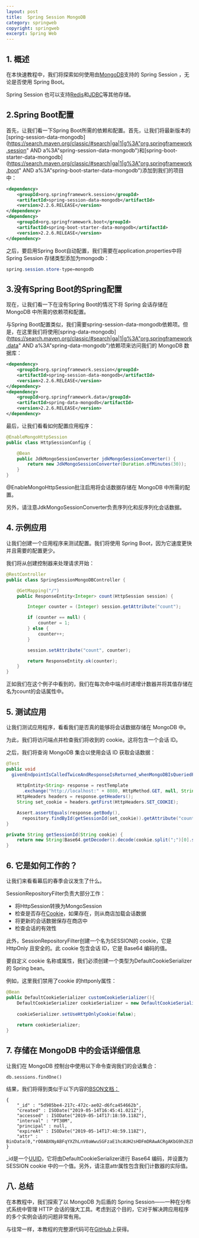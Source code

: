 ```yaml
---
layout: post
title:  Spring Session MongoDB
category: springweb
copyright: springweb
excerpt: Spring Web
---
```


## 1. 概述

在本快速教程中，我们将探索如何使用由[MongoDB](https://www.baeldung.com/spring-data-mongodb-tutorial)支持的 Spring Session ，无论是否使用 Spring Boot。

Spring Session 也可以支持[Redis](https://www.baeldung.com/spring-session)和[JDBC](https://www.baeldung.com/spring-session-jdbc)等其他存储。

## 2.Spring Boot配置

首先，让我们看一下Spring Boot所需的依赖和配置。首先，让我们将最新版本的[spring-session-data-mongodb](https://search.maven.org/classic/#search|ga|1|g%3A"org.springframework.session" AND a%3A"spring-session-data-mongodb")和[spring-boot-starter-data-mongodb](https://search.maven.org/classic/#search|ga|1|g%3A"org.springframework.boot" AND a%3A"spring-boot-starter-data-mongodb")添加到我们的项目中：

```xml
<dependency>
    <groupId>org.springframework.session</groupId>
    <artifactId>spring-session-data-mongodb</artifactId>
    <version>2.2.6.RELEASE</version>
</dependency>
<dependency>
    <groupId>org.springframework.boot</groupId>
    <artifactId>spring-boot-starter-data-mongodb</artifactId>
    <version>2.2.6.RELEASE</version>
</dependency>
```

之后，要启用Spring Boot自动配置，我们需要在application.properties中将 Spring Session 存储类型添加为mongodb：

```java
spring.session.store-type=mongodb
```

## 3.没有Spring Boot的Spring配置

现在，让我们看一下在没有Spring Boot的情况下将 Spring 会话存储在 MongoDB 中所需的依赖项和配置。

与Spring Boot配置类似，我们需要spring-session-data-mongodb依赖项。但是，在这里我们将使用[spring-data-mongodb](https://search.maven.org/classic/#search|ga|1|g%3A"org.springframework.data" AND a%3A"spring-data-mongodb")依赖项来访问我们的 MongoDB 数据库：

```xml
<dependency>
    <groupId>org.springframework.session</groupId>
    <artifactId>spring-session-data-mongodb</artifactId>
    <version>2.2.6.RELEASE</version>
</dependency>
<dependency>
    <groupId>org.springframework.data</groupId>
    <artifactId>spring-data-mongodb</artifactId>
    <version>2.2.6.RELEASE</version>
</dependency>
```

最后，让我们看看如何配置应用程序：

```java
@EnableMongoHttpSession
public class HttpSessionConfig {

    @Bean
    public JdkMongoSessionConverter jdkMongoSessionConverter() {
        return new JdkMongoSessionConverter(Duration.ofMinutes(30));
    }
}
```

@EnableMongoHttpSession批注启用将会话数据存储在 MongoDB 中所需的配置。

另外，请注意JdkMongoSessionConverter负责序列化和反序列化会话数据。

## 4. 示例应用

让我们创建一个应用程序来测试配置。我们将使用 Spring Boot，因为它速度更快并且需要的配置更少。

我们将从创建控制器来处理请求开始：

```java
@RestController
public class SpringSessionMongoDBController {

    @GetMapping("/")
    public ResponseEntity<Integer> count(HttpSession session) {

        Integer counter = (Integer) session.getAttribute("count");

        if (counter == null) {
            counter = 1;
        } else {
            counter++;
        }

        session.setAttribute("count", counter);

        return ResponseEntity.ok(counter);
    }
}
```

正如我们在这个例子中看到的，我们在每次命中端点时递增计数器并将其值存储在名为count的会话属性中。

## 5. 测试应用

让我们测试应用程序，看看我们是否真的能够将会话数据存储在 MongoDB 中。

为此，我们将访问端点并检查我们将收到的 cookie。这将包含一个会话 ID。

之后，我们将查询 MongoDB 集合以使用会话 ID 获取会话数据：

```java
@Test
public void 
  givenEndpointIsCalledTwiceAndResponseIsReturned_whenMongoDBIsQueriedForCount_thenCountMustBeSame() {
    
    HttpEntity<String> response = restTemplate
      .exchange("http://localhost:" + 8080, HttpMethod.GET, null, String.class);
    HttpHeaders headers = response.getHeaders();
    String set_cookie = headers.getFirst(HttpHeaders.SET_COOKIE);

    Assert.assertEquals(response.getBody(),
      repository.findById(getSessionId(set_cookie)).getAttribute("count").toString());
}

private String getSessionId(String cookie) {
    return new String(Base64.getDecoder().decode(cookie.split(";")[0].split("=")[1]));
}
```

## 6. 它是如何工作的？

让我们来看看幕后的春季会议发生了什么。

SessionRepositoryFilter负责大部分工作：

-   将HttpSession转换为MongoSession
-   检查是否存在[Cookie](https://www.baeldung.com/cookies-java)，如果存在，则从商店加载会话数据
-   将更新的会话数据保存在商店中
-   检查会话的有效性

此外，SessionRepositoryFilter创建一个名为SESSION的 cookie，它是 HttpOnly 且安全的。此 cookie 包含会话 ID，它是 Base64 编码的值。

要自定义 cookie 名称或属性，我们必须创建一个类型为DefaultCookieSerializer 的 Spring bean。

例如，这里我们禁用了cookie 的httponly属性：

```java
@Bean
public DefaultCookieSerializer customCookieSerializer(){
    DefaultCookieSerializer cookieSerializer = new DefaultCookieSerializer();
        
    cookieSerializer.setUseHttpOnlyCookie(false);
        
    return cookieSerializer;
}
```

## 7. 存储在 MongoDB 中的会话详细信息

让我们在 MongoDB 控制台中使用以下命令查询我们的会话集合：

```plaintext
db.sessions.findOne()
```

结果，我们将得到类似于以下内容的[BSON文档：](https://www.baeldung.com/mongodb-bson)

```plaintext
{
    "_id" : "5d985be4-217c-472c-ae02-d6fca454662b",
    "created" : ISODate("2019-05-14T16:45:41.021Z"),
    "accessed" : ISODate("2019-05-14T17:18:59.118Z"),
    "interval" : "PT30M",
    "principal" : null,
    "expireAt" : ISODate("2019-05-14T17:48:59.118Z"),
    "attr" : BinData(0,"rO0ABXNyABFqYXZhLnV0aWwuSGFzaE1hcAUH2sHDFmDRAwACRgAKbG9hZEZhY3RvckkACXRocmVzaG9sZHhwP0AAAAAAAAx3CAAAABAAAAABdAAFY291bnRzcgARamF2YS5sYW5nLkludGVnZXIS4qCk94GHOAIAAUkABXZhbHVleHIAEGphdmEubGFuZy5OdW1iZXKGrJUdC5TgiwIAAHhwAAAAC3g=")
}
```

_id是一个[UUID](https://www.baeldung.com/java-uuid)，它将由DefaultCookieSerializer进行 Base64 编码，并设置为SESSION cookie 中的一个值。另外，请注意attr属性包含我们计数器的实际值。

## 八. 总结

在本教程中，我们探索了以 MongoDB 为后盾的 Spring Session——一种在分布式系统中管理 HTTP 会话的强大工具。考虑到这个目的，它对于解决跨应用程序的多个实例会话的问题非常有用。

与往常一样，本教程的完整源代码可在[GitHub](https://github.com/tuyucheng7/taketoday-tutorial4j/tree/master/spring-web-modules)上获得。